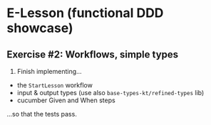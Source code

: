 # E-Lesson (functional DDD showcase)

## Exercise #2: Workflows, simple types

1. Finish implementing...
- the `StartLesson` workflow
- input & output types (use also `base-types-kt/refined-types` lib)
- cucumber Given and When steps
    
...so that the tests pass.